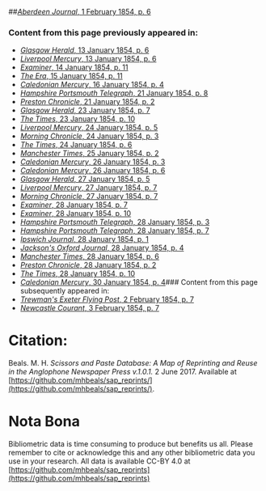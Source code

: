 ##[*Aberdeen Journal*, 1 February 1854, p. 6](https://mhbeals.github.io/sap_html/Aberdeen-Journal/Aberdeen-Journal-1-February-1854-p-6)

### Content from this page previously appeared in:
+ [*Glasgow Herald*, 13 January 1854, p. 6](https://mhbeals.github.io/sap_html/Glasgow-Herald/Glasgow-Herald-13-January-1854-p-6)
+ [*Liverpool Mercury*, 13 January 1854, p. 6](https://mhbeals.github.io/sap_html/Liverpool-Mercury/Liverpool-Mercury-13-January-1854-p-6)
+ [*Examiner*, 14 January 1854, p. 11](https://mhbeals.github.io/sap_html/Examiner/Examiner-14-January-1854-p-11)
+ [*The Era*, 15 January 1854, p. 11](https://mhbeals.github.io/sap_html/The-Era/The-Era-15-January-1854-p-11)
+ [*Caledonian Mercury*, 16 January 1854, p. 4](https://mhbeals.github.io/sap_html/Caledonian-Mercury/Caledonian-Mercury-16-January-1854-p-4)
+ [*Hampshire Portsmouth Telegraph*, 21 January 1854, p. 8](https://mhbeals.github.io/sap_html/Hampshire-Portsmouth-Telegraph/Hampshire-Portsmouth-Telegraph-21-January-1854-p-8)
+ [*Preston Chronicle*, 21 January 1854, p. 2](https://mhbeals.github.io/sap_html/Preston-Chronicle/Preston-Chronicle-21-January-1854-p-2)
+ [*Glasgow Herald*, 23 January 1854, p. 7](https://mhbeals.github.io/sap_html/Glasgow-Herald/Glasgow-Herald-23-January-1854-p-7)
+ [*The Times*, 23 January 1854, p. 10](https://mhbeals.github.io/sap_html/The-Times/The-Times-23-January-1854-p-10)
+ [*Liverpool Mercury*, 24 January 1854, p. 5](https://mhbeals.github.io/sap_html/Liverpool-Mercury/Liverpool-Mercury-24-January-1854-p-5)
+ [*Morning Chronicle*, 24 January 1854, p. 3](https://mhbeals.github.io/sap_html/Morning-Chronicle/Morning-Chronicle-24-January-1854-p-3)
+ [*The Times*, 24 January 1854, p. 6](https://mhbeals.github.io/sap_html/The-Times/The-Times-24-January-1854-p-6)
+ [*Manchester Times*, 25 January 1854, p. 2](https://mhbeals.github.io/sap_html/Manchester-Times/Manchester-Times-25-January-1854-p-2)
+ [*Caledonian Mercury*, 26 January 1854, p. 3](https://mhbeals.github.io/sap_html/Caledonian-Mercury/Caledonian-Mercury-26-January-1854-p-3)
+ [*Caledonian Mercury*, 26 January 1854, p. 6](https://mhbeals.github.io/sap_html/Caledonian-Mercury/Caledonian-Mercury-26-January-1854-p-6)
+ [*Glasgow Herald*, 27 January 1854, p. 5](https://mhbeals.github.io/sap_html/Glasgow-Herald/Glasgow-Herald-27-January-1854-p-5)
+ [*Liverpool Mercury*, 27 January 1854, p. 7](https://mhbeals.github.io/sap_html/Liverpool-Mercury/Liverpool-Mercury-27-January-1854-p-7)
+ [*Morning Chronicle*, 27 January 1854, p. 7](https://mhbeals.github.io/sap_html/Morning-Chronicle/Morning-Chronicle-27-January-1854-p-7)
+ [*Examiner*, 28 January 1854, p. 7](https://mhbeals.github.io/sap_html/Examiner/Examiner-28-January-1854-p-7)
+ [*Examiner*, 28 January 1854, p. 10](https://mhbeals.github.io/sap_html/Examiner/Examiner-28-January-1854-p-10)
+ [*Hampshire Portsmouth Telegraph*, 28 January 1854, p. 3](https://mhbeals.github.io/sap_html/Hampshire-Portsmouth-Telegraph/Hampshire-Portsmouth-Telegraph-28-January-1854-p-3)
+ [*Hampshire Portsmouth Telegraph*, 28 January 1854, p. 7](https://mhbeals.github.io/sap_html/Hampshire-Portsmouth-Telegraph/Hampshire-Portsmouth-Telegraph-28-January-1854-p-7)
+ [*Ipswich Journal*, 28 January 1854, p. 1](https://mhbeals.github.io/sap_html/Ipswich-Journal/Ipswich-Journal-28-January-1854-p-1)
+ [*Jackson's Oxford Journal*, 28 January 1854, p. 4](https://mhbeals.github.io/sap_html/Jackson's-Oxford-Journal/Jackson's-Oxford-Journal-28-January-1854-p-4)
+ [*Manchester Times*, 28 January 1854, p. 6](https://mhbeals.github.io/sap_html/Manchester-Times/Manchester-Times-28-January-1854-p-6)
+ [*Preston Chronicle*, 28 January 1854, p. 2](https://mhbeals.github.io/sap_html/Preston-Chronicle/Preston-Chronicle-28-January-1854-p-2)
+ [*The Times*, 28 January 1854, p. 10](https://mhbeals.github.io/sap_html/The-Times/The-Times-28-January-1854-p-10)
+ [*Caledonian Mercury*, 30 January 1854, p. 4](https://mhbeals.github.io/sap_html/Caledonian-Mercury/Caledonian-Mercury-30-January-1854-p-4)### Content from this page subsequently appeared in:
+ [*Trewman's Exeter Flying Post*, 2 February 1854, p. 7](https://mhbeals.github.io/sap_html/Trewman's-Exeter-Flying-Post/Trewman's-Exeter-Flying-Post-2-February-1854-p-7)
+ [*Newcastle Courant*, 3 February 1854, p. 7](https://mhbeals.github.io/sap_html/Newcastle-Courant/Newcastle-Courant-3-February-1854-p-7)
                    
# Citation: 

Beals. M. H. *Scissors and Paste Database: A Map of Reprinting and Reuse in the Anglophone Newspaper Press v.1.0.1.* 2 June 2017. Available at [https://github.com/mhbeals/sap_reprints/](https://github.com/mhbeals/sap_reprints/). 
                    
# Nota Bona

Bibliometric data is time consuming to produce but benefits us all. Please remember to cite or acknowledge this and any other bibliometric data you use in your research. All data is available CC-BY 4.0 at [https://github.com/mhbeals/sap_reprints](https://github.com/mhbeals/sap_reprints)